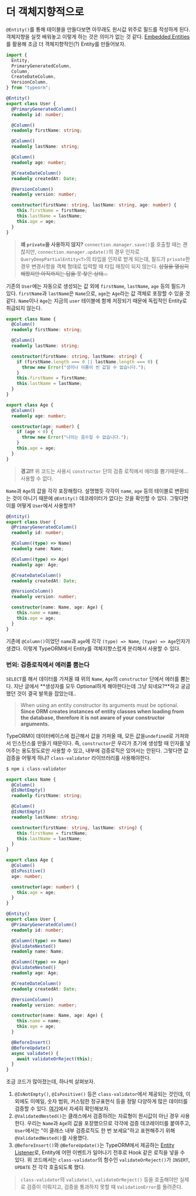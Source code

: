 # 더 객체지향적으로

`@Entity()`를 통해 테이블을 만들다보면 아무래도 원시값 위주로 필드를 작성하게 된다. 객체지향을 실컷 배워놓고 이렇게 하는 것은 의미가 없는 것 같다. [Embedded Entities](https://typeorm.io/#/embedded-entities)를 활용해 조금 더 객체지향적인(?) Entity를 만들어보자.

```typescript
import {
  Entity,
  PrimaryGeneratedColumn,
  Column,
  CreateDateColumn,
  VersionColumn,
} from "typeorm";

@Entity()
export class User {
  @PrimaryGeneratedColumn()
  readonly id: number;

  @Column()
  readonly firstName: string;

  @Column()
  readonly lastName: string;

  @Column()
  readonly age: number;

  @CreateDateColumn()
  readonly createdAt: Date;

  @VersionColumn()
  readonly version: number;

  constructor(firstName: string, lastName: string, age: number) {
    this.firstName = firstName;
    this.lastName = lastName;
    this.age = age;
  }
}
```

> **왜 `private`을 사용하지 않지?** `connection.manager.save()`를 호출할 때는 괜찮지만, `connection.manager.update()`의 경우 인자로 `QueryDeepPartialEntity<T>`의 타입을 인자로 받게 되는데, 필드가 `private`한 경우 변경사항을 객체 형태로 입력할 때 타입 매칭이 되지 않는다. ~~삽질을 열심히 해봤지만 아직까지는 답을 못 찾은 상태...~~

기존의 `User`에는 자동으로 생성되는 값 외에 `firstName`, `lastName`, `age` 등의 필드가 있다. `firstName`과 `lastName`은 `Name`으로, `age`는 `Age`라는 값 객체로 포장할 수 있을 것 같다. `Name`이나 `Age`는 지금의 `user` 테이블에 함께 저장되기 때문에 독립적인 Entity로 취급되지 않는다.

```typescript
export class Name {
  @Column()
  readonly firstName: string;

  @Column()
  readonly lastName: string;

  constructor(firstName: string, lastName: string) {
    if (firstName.length === 0 || lastName.length === 0) {
      throw new Error("성이나 이름이 빈 값일 수 없습니다.");
    }
    this.firstName = firstName;
    this.lastName = lastName;
  }
}

export class Age {
  @Column()
  readonly age: number;

  constructor(age: number) {
    if (age < 0) {
      throw new Error("나이는 음수일 수 없습니다.");
    }
    this.age = age;
  }
}
```

> **경고!!** 위 코드는 사용시 `constructor` 단의 검증 로직에서 에러를 뿜기때문에... 사용할 수 없다.

`Name`과 `Age`의 값을 각각 포장해줬다. 설명했듯 각각이 `name`, `age` 등의 테이블로 변환되는 것이 아니기 때문에 `@Entity()` 데코레이터가 없다는 것을 확인할 수 있다. 그렇다면 이를 어떻게 `User`에서 사용할까?

```typescript
@Entity()
export class User {
  @PrimaryGeneratedColumn()
  readonly id: number;

  @Column((type) => Name)
  readonly name: Name;

  @Column((type) => Age)
  readonly age: Age;

  @CreateDateColumn()
  readonly createdAt: Date;

  @VersionColumn()
  readonly version: number;

  constructor(name: Name, age: Age) {
    this.name = name;
    this.age = age;
  }
}
```

기존에 `@Column()`이었던 `name`과 `age`에 각각 `(type) => Name`, `(type) => Age`인자가 생겼다. 이렇게 TypeORM에서 Entity를 객체지향스럽게 분리해서 사용할 수 있다.

### 번외: 검증로직에서 에러를 뿜는다

`SELECT`를 해서 데이터를 가져올 떄 위의 `Name`, `Age`의 `constructor` 단에서 에러를 뿜는다. 지난 글에서 **생성자를 모두 Optional하게 해야한다는데 그냥 되네요?**하고 궁금했던 것이 결국 발목을 잡았는데..

> When using an entity constructor its arguments must be optional. **Since ORM creates instances of entity classes when loading from the database, therefore it is not aware of your constructor arguments.**

TypeORM이 데이터베이스에 접근해서 값을 가져올 때, 모든 값을`undefined`로 가져와서 인스턴스를 만들기 때문이다. 즉, `constructor`은 우리가 초기에 생성할 때 인자를 넣어주는 용도정도로만 사용할 수 있고, 내부에 검증로직은 있어서는 안된다. 그렇다면 값 검증을 어떻게 하냐? `class-validator` 라이브러리를 사용해야한다.

```bash
$ npm i class-validator
```

```typescript
export class Name {
  @Column()
  @IsNotEmpty()
  readonly firstName: string;

  @Column()
  @IsNotEmpty()
  readonly lastName: string;

  constructor(firstName: string, lastName: string) {
    this.firstName = firstName;
    this.lastName = lastName;
  }
}

export class Age {
  @Column()
  @IsPositive()
  age: number;

  constructor(age: number) {
    this.age = age;
  }
}

@Entity()
export class User {
  @PrimaryGeneratedColumn()
  readonly id: number;

  @Column((type) => Name)
  @ValidateNested()
  readonly name: Name;

  @Column((type) => Age)
  @ValidateNested()
  readonly age: Age;

  @CreateDateColumn()
  readonly createdAt: Date;

  @VersionColumn()
  readonly version: number;

  constructor(name: Name, age: Age) {
    this.name = name;
    this.age = age;
  }

  @BeforeInsert()
  @BeforeUpdate()
  async validate() {
    await validateOrReject(this);
  }
}
```

조금 코드가 많아졌는데, 하나씩 살펴보자.

1. `@IsNotEmpty()`, `@IsPositive()` 등은 `class-validator`에서 제공되는 것인데, 이 외에도 이메일, 숫자 범위, 커스텀한 정규표현식 등을 정말 다양하게 많은 데이터를 검증할 수 있다. [여기](https://github.com/typestack/class-validator)에서 자세히 확인해보자.
2. `@ValidatedNested()`는 클래스에서 검증하려는 자료형이 원시값이 아닌 경우 사용한다. 우리는 `Name`과 `Age`의 값을 포장했으므로 각각에 검증 데코레이터를 붙여주고, `User`에서는 "이 클래스 내부 검증로직도 한 번 보세요"하고 표현해주기 위해 `@ValidatedNested()`를 사용했다.
3. `@BeforeInsert()`와 `@BeforeUpdate()`는 TypeORM에서 제공하는 [Entity Listener](https://typeorm.io/#/listeners-and-subscribers/what-is-an-entity-listener)로, Entity에 어떤 이벤트가 일어나기 전후로 Hook 같은 로직을 넣을 수 있다. 위 코드에서는 `class-validator`의 함수인 `validateOrReject()`가 `INSERT`, `UPDATE` 전 각각 호출되도록 했다.

> `class-validator`의 `validate()`, `validateOrReject()` 등을 호출해야만 실제로 검증이 이뤄지고, 검증을 통과하지 못할 때 `ValidationError`를 돌려준다.
